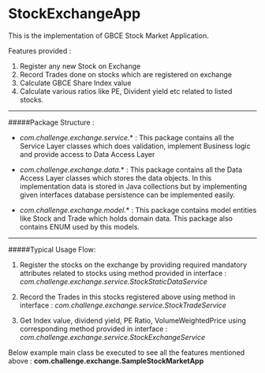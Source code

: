 # StockExchangeApp

This is the implementation of GBCE Stock Market Application.

Features provided :
1. Register any new Stock on Exchange
2. Record Trades done on stocks which are registered on exchange
3. Calculate GBCE Share Index value
4. Calculate various ratios like PE, Divident yield etc related to 
listed stocks.

--------------------------------------------------------

#####Package Structure :

- *com.challenge.exchange.service.** : This package contains all the 
Service Layer classes which does validation, implement Business logic
and provide access to Data Access Layer

- *com.challenge.exchange.data.** : This package contains all the Data
Access Layer classes which stores the data objects. In this implementation
data is stored in Java collections but by implementing given interfaces
database persistence can be implemented easily.

- *com.challenge.exchange.model.** :  This package contains model entities 
like Stock and Trade which holds domain data. This package also contains
ENUM used by this models.

--------------------------------------------------------------------

#####Typical Usage Flow:

1. Register the stocks on the exchange by providing required 
mandatory attributes related to stocks using method provided in 
interface : 
*com.challenge.exchange.service.StockStaticDataService*

2. Record the Trades in this stocks registered above using method in 
interface :
*com.challenge.exchange.service.StockTradeService*

3. Get Index value, dividend yield, PE Ratio, VolumeWeightedPrice 
using corresponding method provided in interface :
*com.challenge.exchange.service.StockExchangeService*


Below example main class be executed to see all the features mentioned above :
**com.challenge.exchange.SampleStockMarketApp**
